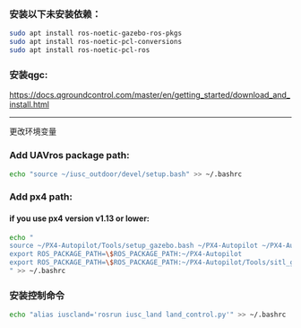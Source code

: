 ### 安装以下未安装依赖：
```bash
sudo apt install ros-noetic-gazebo-ros-pkgs 
sudo apt install ros-noetic-pcl-conversions
sudo apt install ros-noetic-pcl-ros 
```

### 安装qgc:
https://docs.qgroundcontrol.com/master/en/getting_started/download_and_install.html

---
更改环境变量
### Add UAVros package path:
```bash
echo "source ~/iusc_outdoor/devel/setup.bash" >> ~/.bashrc
```

### Add px4 path:
#### if you use px4 version v1.13 or lower:
```bash
echo "
source ~/PX4-Autopilot/Tools/setup_gazebo.bash ~/PX4-Autopilot ~/PX4-Autopilot/build/px4_sitl_default
export ROS_PACKAGE_PATH=\$ROS_PACKAGE_PATH:~/PX4-Autopilot
export ROS_PACKAGE_PATH=\$ROS_PACKAGE_PATH:~/PX4-Autopilot/Tools/sitl_gazebo
" >> ~/.bashrc
```

### 安装控制命令
```bash
echo "alias iuscland='rosrun iusc_land land_control.py'" >> ~/.bashrc
```